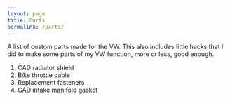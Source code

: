 ```yaml
---
layout: page
title: Parts
permalink: /parts/
---
```


A list of custom parts made for the VW. This also includes little hacks that I did to make some parts of my VW function, more or less, good enough.

1. CAD radiator shield
2. Bike throttle cable
3. Replacement fasteners
4. CAD intake manifold gasket

